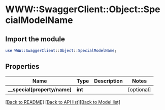 # WWW::SwaggerClient::Object::SpecialModelName

## Import the module
```perl
use WWW::SwaggerClient::Object::SpecialModelName;
```

## Properties
Name | Type | Description | Notes
------------ | ------------- | ------------- | -------------
**__special[property/name]** | **int** |  | [optional] 

[[Back to README]](../README.md) [[Back to API list]](../README.md#documentation-for-api-endpoints)[[Back to Model list]](../README.md#documentation-for-models)


